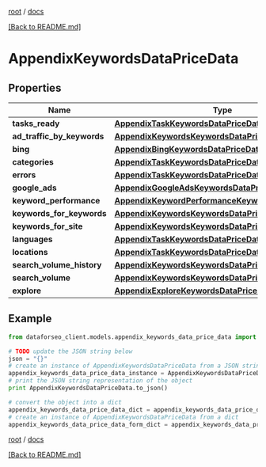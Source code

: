 [root](./../ "root") / [docs](./ "docs")

[[Back to README.md]](./../README.md "[Back to README.md]")

# AppendixKeywordsDataPriceData

## Properties

Name | Type | Description | Notes
------------ | ------------- | ------------- | -------------
**tasks_ready** | [**AppendixTaskKeywordsDataPriceDataInfo**](AppendixTaskKeywordsDataPriceDataInfo.md) |  | [optional]
**ad_traffic_by_keywords** | [**AppendixKeywordsKeywordsDataPriceDataInfo**](AppendixKeywordsKeywordsDataPriceDataInfo.md) |  | [optional]
**bing** | [**AppendixBingKeywordsDataPriceData**](AppendixBingKeywordsDataPriceData.md) |  | [optional]
**categories** | [**AppendixTaskKeywordsDataPriceDataInfo**](AppendixTaskKeywordsDataPriceDataInfo.md) |  | [optional]
**errors** | [**AppendixTaskKeywordsDataPriceDataInfo**](AppendixTaskKeywordsDataPriceDataInfo.md) |  | [optional]
**google_ads** | [**AppendixGoogleAdsKeywordsDataPriceData**](AppendixGoogleAdsKeywordsDataPriceData.md) |  | [optional]
**keyword_performance** | [**AppendixKeywordPerformanceKeywordsDataPriceData**](AppendixKeywordPerformanceKeywordsDataPriceData.md) |  | [optional]
**keywords_for_keywords** | [**AppendixKeywordsKeywordsDataPriceDataInfo**](AppendixKeywordsKeywordsDataPriceDataInfo.md) |  | [optional]
**keywords_for_site** | [**AppendixKeywordsKeywordsDataPriceDataInfo**](AppendixKeywordsKeywordsDataPriceDataInfo.md) |  | [optional]
**languages** | [**AppendixTaskKeywordsDataPriceDataInfo**](AppendixTaskKeywordsDataPriceDataInfo.md) |  | [optional]
**locations** | [**AppendixTaskKeywordsDataPriceDataInfo**](AppendixTaskKeywordsDataPriceDataInfo.md) |  | [optional]
**search_volume_history** | [**AppendixKeywordsKeywordsDataPriceDataInfo**](AppendixKeywordsKeywordsDataPriceDataInfo.md) |  | [optional]
**search_volume** | [**AppendixKeywordsKeywordsDataPriceDataInfo**](AppendixKeywordsKeywordsDataPriceDataInfo.md) |  | [optional]
**explore** | [**AppendixExploreKeywordsDataPriceData**](AppendixExploreKeywordsDataPriceData.md) |  | [optional]

## Example

```python
from dataforseo_client.models.appendix_keywords_data_price_data import AppendixKeywordsDataPriceData

# TODO update the JSON string below
json = "{}"
# create an instance of AppendixKeywordsDataPriceData from a JSON string
appendix_keywords_data_price_data_instance = AppendixKeywordsDataPriceData.from_json(json)
# print the JSON string representation of the object
print AppendixKeywordsDataPriceData.to_json()

# convert the object into a dict
appendix_keywords_data_price_data_dict = appendix_keywords_data_price_data_instance.to_dict()
# create an instance of AppendixKeywordsDataPriceData from a dict
appendix_keywords_data_price_data_form_dict = appendix_keywords_data_price_data.from_dict(appendix_keywords_data_price_data_dict)
```

  

[root](./../ "root") / [docs](./ "docs")

[[Back to README.md]](./../README.md "[Back to README.md]")